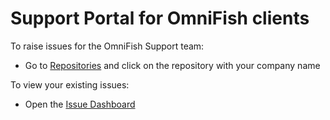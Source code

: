 # Support Portal for OmniFish clients

To raise issues for the OmniFish Support team:

* Go to [Repositories](https://github.com/orgs/OmniFish-Services/repositories) and click on the repository with your company name

To view your existing issues:

* Open the [Issue Dashboard](https://github.com/issues?q=is%3Aopen+is%3Aissue+archived%3Afalse+user%3AOmniFish-Services+sort%3Aupdated-desc)
